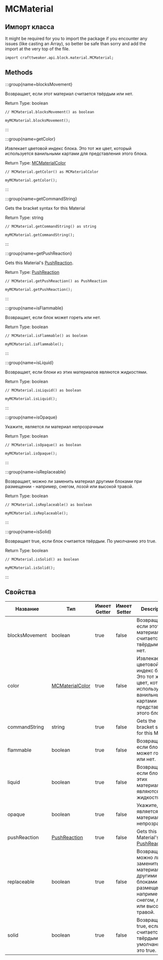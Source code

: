 # MCMaterial

## Импорт класса

It might be required for you to import the package if you encounter any issues (like casting an Array), so better be safe than sorry and add the import at the very top of the file.
```zenscript
import crafttweaker.api.block.material.MCMaterial;
```


## Methods

:::group{name=blocksMovement}

Возвращает, если этот материал считается твёрдым или нет.

Return Type: boolean

```zenscript
// MCMaterial.blocksMovement() as boolean

myMCMaterial.blocksMovement();
```

:::

:::group{name=getColor}

Извлекает цветовой индекс блока. Это тот же цвет, который используется ванильными картами для представления этого блока.

Return Type: [MCMaterialColor](/vanilla/api/block/material/MCMaterialColor)

```zenscript
// MCMaterial.getColor() as MCMaterialColor

myMCMaterial.getColor();
```

:::

:::group{name=getCommandString}

Gets the bracket syntax for this Material

Return Type: string

```zenscript
// MCMaterial.getCommandString() as string

myMCMaterial.getCommandString();
```

:::

:::group{name=getPushReaction}

Gets this Material's [PushReaction](/vanilla/api/block/material/PushReaction).

Return Type: [PushReaction](/vanilla/api/block/material/PushReaction)

```zenscript
// MCMaterial.getPushReaction() as PushReaction

myMCMaterial.getPushReaction();
```

:::

:::group{name=isFlammable}

Возвращает, если блок может гореть или нет.

Return Type: boolean

```zenscript
// MCMaterial.isFlammable() as boolean

myMCMaterial.isFlammable();
```

:::

:::group{name=isLiquid}

Возвращает, если блоки из этих материалов являются жидкостями.

Return Type: boolean

```zenscript
// MCMaterial.isLiquid() as boolean

myMCMaterial.isLiquid();
```

:::

:::group{name=isOpaque}

Укажите, является ли материал непрозрачным

Return Type: boolean

```zenscript
// MCMaterial.isOpaque() as boolean

myMCMaterial.isOpaque();
```

:::

:::group{name=isReplaceable}

Возвращает, можно ли заменить материал другими блоками при размещении - например, снегом, лозой или высокой травой.

Return Type: boolean

```zenscript
// MCMaterial.isReplaceable() as boolean

myMCMaterial.isReplaceable();
```

:::

:::group{name=isSolid}

Возвращает true, если блок считается твёрдым. По умолчанию это true.

Return Type: boolean

```zenscript
// MCMaterial.isSolid() as boolean

myMCMaterial.isSolid();
```

:::


## Свойства

| Название       | Тип                                                            | Имеет Getter | Имеет Setter | Description                                                                                                              |
| -------------- | -------------------------------------------------------------- | ------------ | ------------ | ------------------------------------------------------------------------------------------------------------------------ |
| blocksMovement | boolean                                                        | true         | false        | Возвращает, если этот материал считается твёрдым или нет.                                                                |
| color          | [MCMaterialColor](/vanilla/api/block/material/MCMaterialColor) | true         | false        | Извлекает цветовой индекс блока. Это тот же цвет, который используется ванильными картами для представления этого блока. |
| commandString  | string                                                         | true         | false        | Gets the bracket syntax for this Material                                                                                |
| flammable      | boolean                                                        | true         | false        | Возвращает, если блок может гореть или нет.                                                                              |
| liquid         | boolean                                                        | true         | false        | Возвращает, если блоки из этих материалов являются жидкостями.                                                           |
| opaque         | boolean                                                        | true         | false        | Укажите, является ли материал непрозрачным                                                                               |
| pushReaction   | [PushReaction](/vanilla/api/block/material/PushReaction)       | true         | false        | Gets this Material's [PushReaction](/vanilla/api/block/material/PushReaction).                                           |
| replaceable    | boolean                                                        | true         | false        | Возвращает, можно ли заменить материал другими блоками при размещении - например, снегом, лозой или высокой травой.      |
| solid          | boolean                                                        | true         | false        | Возвращает true, если блок считается твёрдым. По умолчанию это true.                                                     |

